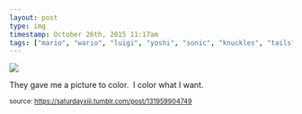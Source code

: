```yaml
---
layout: post
type: img
timestamp: October 26th, 2015 11:17am
tags: ["mario", "wario", "luigi", "yoshi", "sonic", "knuckles", "tails", "amy", "hedgehog", "nintendo", "sega", "crayons", "art"]
---
```

<img src="https://saturdayxiii.github.io/media/131959904749.jpg"/>

They gave me a picture to color.  I color what I want.
 
  
<small>source: https://saturdayxiii.tumblr.com/post/131959904749</small>